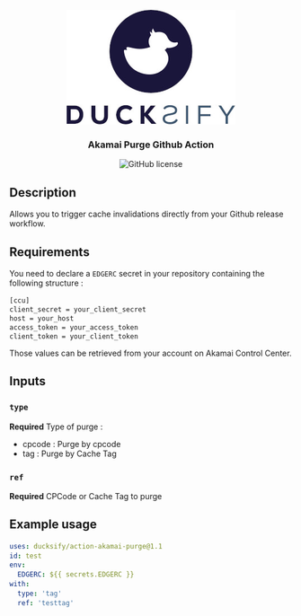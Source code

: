 <p align="center">
  <img alt="Ducksify logo" src="https://github.com/ducksify/akamai-toolbox/raw/master/docs/assets/logo.jpg"/>
  <h3 align="center">Akamai Purge Github Action</h3>
  <p align="center">
    <img alt="GitHub license" src="https://badgen.net/github/license/ducksify/akamai-toolbox?cache=300&color=green"/>
  </p>
</p>

## Description
Allows you to trigger cache invalidations directly from your Github release workflow.

## Requirements
You need to declare a `EDGERC` secret in your repository containing the following structure :
```
[ccu]
client_secret = your_client_secret
host = your_host
access_token = your_access_token
client_token = your_client_token
```
Those values can be retrieved from your account on Akamai Control Center.

## Inputs

### `type`
**Required**
Type of purge :
- cpcode : Purge by cpcode
- tag : Purge by Cache Tag

### `ref`
**Required** 
CPCode or Cache Tag to purge


## Example usage

```YAML
uses: ducksify/action-akamai-purge@1.1
id: test
env:
  EDGERC: ${{ secrets.EDGERC }}
with:
  type: 'tag'
  ref: 'testtag'
```

